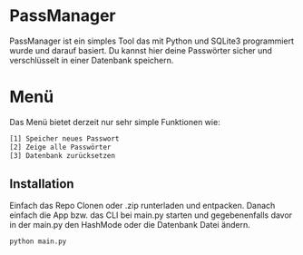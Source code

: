 # PassManager
PassManager ist ein simples Tool das mit Python und SQLite3 programmiert wurde und darauf basiert. Du kannst hier deine Passwörter sicher und verschlüsselt in einer Datenbank speichern.

# Menü
Das Menü bietet derzeit nur sehr simple Funktionen wie:

```txt
[1] Speicher neues Passwort
[2] Zeige alle Passwörter
[3] Datenbank zurücksetzen
```      

## Installation
Einfach das Repo Clonen oder .zip runterladen und entpacken.
Danach einfach die App bzw. das CLI bei main.py starten und gegebenenfalls davor in der main.py den HashMode oder die Datenbank Datei ändern.

```python
python main.py
```
